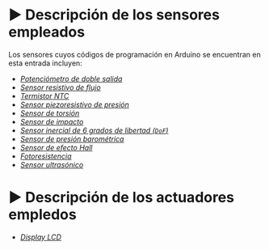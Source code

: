 # ▶️ Descripción de los sensores empleados
Los sensores cuyos códigos de programación en Arduino se encuentran en esta entrada incluyen:
  * [_Potenciómetro de doble salida_](https://uelectronics.com/producto/potenciometro-6-pines-wh148/)
  * [_Sensor resistivo de flujo_](https://uelectronics.com/producto/sensor-de-flexion-4-5-pulgadas/)
  * [_Termistor NTC_](https://uelectronics.com/producto/termistor-ntc-ky-013/)
  * [_Sensor piezoresistivo de presión_](https://es.aliexpress.com/item/1005007057842984.html?src=google&pdp_npi=4%40dis!MXN!361.90!361.90!!!!!%40!12000044476224932!ppc!!!&src=google&albch=shopping&acnt=742-864-1166&isdl=y&slnk=&plac=&mtctp=&albbt=Google_7_shopping&aff_platform=google&aff_short_key=UneMJZVf&gclsrc=aw.ds&&albagn=888888&&ds_e_adid=&ds_e_matchtype=&ds_e_device=c&ds_e_network=x&ds_e_product_group_id=&ds_e_product_id=es1005007057842984&ds_e_product_merchant_id=106462169&ds_e_product_country=MX&ds_e_product_language=es&ds_e_product_channel=online&ds_e_product_store_id=&ds_url_v=2&albcp=21989024792&albag=&isSmbAutoCall=false&needSmbHouyi=false&gad_source=1&gclid=EAIaIQobChMIzcrR3IWTjAMVZ29_AB3IhwiHEAQYAyABEgKkU_D_BwE)
  * [_Sensor de torsión_](https://uelectronics.com/producto/celda-de-carga-50kg-sen-10245/)
  * [_Sensor de impacto_](https://uelectronics.com/producto/sensor-de-impacto-ky-031/?srsltid=AfmBOorSHLRPNL89z1BIMWWDx8cboDINKjblvRsT31n1iy8_KcAkEOMr)
  * [_Sensor inercial de 6 grados de libertad (`DoF`)_](https://uelectronics.com/producto/imu-mpu6050-6-grados-de-libertad/?srsltid=AfmBOoo1-33dknzr0B-NkSTutuudQkN_3-Un7o71Ski201IsVBvO8qSP)
  * [_Sensor de presión barométrica_](https://uelectronics.com/producto/sensor-de-presion-barometrica-bmp180/)
  * [_Sensor de efecto Hall_](https://techmake.com/products/senmag00078?srsltid=AfmBOoqbiyrriZsMPyj_aq_PwZrfJOd14JqwvPZa9aZH2zmN94dOo16S)
  * [_Fotoresistencia_](https://uelectronics.com/producto/fotoresistencia-ldr-5537/?srsltid=AfmBOorndoLmmTwjnmfssvgMCycuQpdZTaJdk7B2662nLZQpBoYfvAvo)
  * [_Sensor ultrasónico_](https://uelectronics.com/producto/sensor-ultrasonico-hc-sr04/?srsltid=AfmBOorn3znxqZR_ZdmyL3Yz5b3BrqJBfLNtZBkADGrNVQq8PrNoMOxL)

# ▶️ Descripción de los actuadores empledos
  * [_Display LCD_](https://uelectronics.com/producto/display-lcd-16x2-fondo-azul-amarillo-con-i2c/)
